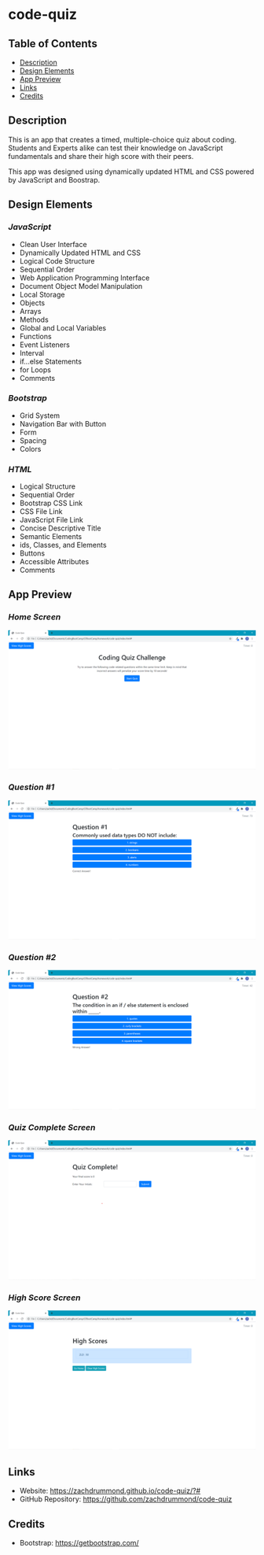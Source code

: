 # code-quiz

## Table of Contents
* [Description](#Description)
* [Design Elements](#Design-Elements)
* [App Preview](#App-Preview)
* [Links](#Links)
* [Credits](#Credits)

## Description
This is an app that creates a timed, multiple-choice quiz about coding. Students and Experts alike can test their knowledge on JavaScript fundamentals and share their high score with their peers.

This app was designed using dynamically updated HTML and CSS powered by JavaScript and Boostrap.

## Design Elements
### *JavaScript*
* Clean User Interface
* Dynamically Updated HTML and CSS
* Logical Code Structure
* Sequential Order
* Web Application Programming Interface
* Document Object Model Manipulation
* Local Storage
* Objects
* Arrays
* Methods
* Global and Local Variables
* Functions
* Event Listeners
* Interval
* if...else Statements
* for Loops
* Comments

### *Bootstrap*
* Grid System
* Navigation Bar with Button
* Form
* Spacing
* Colors

### *HTML*
* Logical Structure
* Sequential Order
* Bootstrap CSS Link
* CSS File Link
* JavaScript File Link
* Concise Descriptive Title
* Semantic Elements
* ids, Classes, and Elements
* Buttons
* Accessible Attributes
* Comments

## App Preview
### *Home Screen*
![Screenshot](codeQuiz1.png)

### *Question #1*
![Screenshot](codeQuiz2.png)

### *Question #2*
![Screenshot](codeQuiz3.png)

### *Quiz Complete Screen*
![Screenshot](codeQuiz4.png)

### *High Score Screen*
![Screenshot](codeQuiz5.png)

## Links
* Website: https://zachdrummond.github.io/code-quiz/?#
* GitHub Repository: https://github.com/zachdrummond/code-quiz

## Credits
* Bootstrap: https://getbootstrap.com/